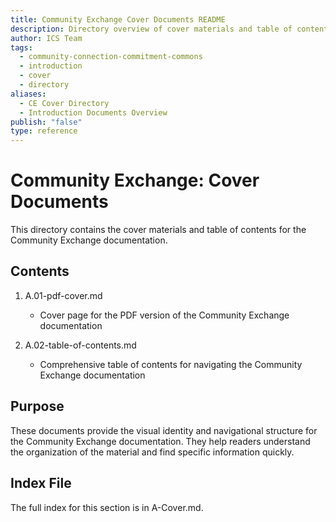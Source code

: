 ```yaml
---
title: Community Exchange Cover Documents README
description: Directory overview of cover materials and table of contents for the Community Exchange documentation
author: ICS Team
tags:
  - community-connection-commitment-commons
  - introduction
  - cover
  - directory
aliases:
  - CE Cover Directory
  - Introduction Documents Overview
publish: "false"
type: reference
---
```


# Community Exchange: Cover Documents

This directory contains the cover materials and table of contents for the Community Exchange documentation.

## Contents

1. A.01-pdf-cover.md
   - Cover page for the PDF version of the Community Exchange documentation

2. A.02-table-of-contents.md
   - Comprehensive table of contents for navigating the Community Exchange documentation

## Purpose

These documents provide the visual identity and navigational structure for the Community Exchange documentation. They help readers understand the organization of the material and find specific information quickly.

## Index File

The full index for this section is in A-Cover.md.